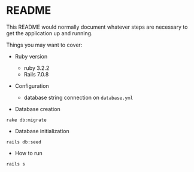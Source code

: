 # README

This README would normally document whatever steps are necessary to get the
application up and running.

Things you may want to cover:

* Ruby version
  * ruby 3.2.2
  * Rails 7.0.8

* Configuration
  * database string connection on `database.yml`

* Database creation
```
rake db:migrate
```
* Database initialization
```
rails db:seed
```
* How to run
```
rails s
```
